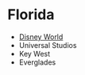 # Florida


- [Disney World](https://github.com/asemanko/travel-plans/blob/master/destination/north-america/usa/fl/disney-world/disney-world.md)
- Universal Studios
- Key West
- Everglades

